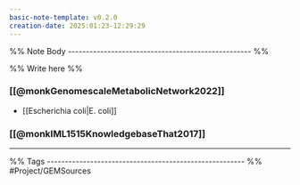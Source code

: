 ```yaml
---
basic-note-template: v0.2.0
creation-date: 2025:01:23-12:29:29
---
```


%% Note Body --------------------------------------------------- %%

%% Write here %%

### [[@monkGenomescaleMetabolicNetwork2022]]
- [[Escherichia coli|E. coli]]


### [[@monkIML1515KnowledgebaseThat2017]]


___

%% Tags ------------------------------------------------------- %%
#Project/GEMSources